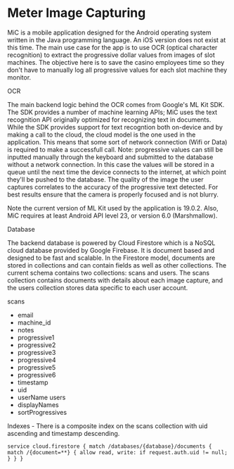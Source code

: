 # Meter Image Capturing

MiC is a mobile application designed for the Android operating system written in the Java programming language.  An iOS version does not exist at this time.  The main use case for the app is to use OCR (optical character recognition) to extract the progressive dollar values from images of slot machines.  The objective here is to save the casino employees time so they don't have to manually log all progressive values for each slot machine they monitor.  

OCR

The main backend logic behind the OCR comes from Google's ML Kit SDK.  The SDK provides a number of machine learning APIs; MiC uses the text recognition API originally optimized for recognizing text in documents.  While the SDK provides support for text recogntion both on-device and by making a call to the cloud, the cloud model is the one used in the application.  This means that some sort of network connection (Wifi or Data) is required to make a successfull call.  Note: progressive values can still be inputted manually through the keyboard and submitted to the database without a network connection.  In this case the values will be stored in a queue until the next time the device connects to the internet, at which point they'll be pushed to the database.  The quality of the image the user captures correlates to the accuracy of the progressive text detected.  For best results ensure that the camera is properly focused and is not blurry.  

Note the current version of ML Kit used by the application is 19.0.2.  Also, MiC requires at least Android API level 23, or version 6.0 (Marshmallow).  

Database

The backend database is powered by Cloud Firestore which is a NoSQL cloud database provided by Google Firebase.  It is document based and designed to be fast and scalable.  In the Firestore model, documents are stored in collections and can contain fields as well as other collections.  The current schema contains two collections: scans and users.  The scans collection contains documents with details about each image capture, and the users collection stores data specific to each user account.  

scans
 * email
 * machine_id
 * notes
 * progressive1
 * progressive2
 * progressive3
 * progressive4
 * progressive5
 * progressive6
 * timestamp
 * uid
 * userName
users
 * displayNames
 * sortProgressives

Indexes - There is a composite index on the scans collection with uid ascending and timestamp descending.  

`service cloud.firestore {
  match /databases/{database}/documents {
    match /{document=**} {
      allow read, write: if request.auth.uid != null;
    }
  }
}`


